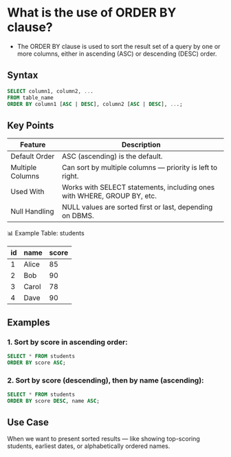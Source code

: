 # What is the use of ORDER BY clause?

- The ORDER BY clause is used to sort the result set of a query by one or more columns, either in ascending (ASC) or descending (DESC) order.

## Syntax
```sql
SELECT column1, column2, ...
FROM table_name
ORDER BY column1 [ASC | DESC], column2 [ASC | DESC], ...;
```
## Key Points

| Feature           | Description                                                             |
|-------------------|-------------------------------------------------------------------------|
| Default Order     | ASC (ascending) is the default.                                          |
| Multiple Columns  | Can sort by multiple columns — priority is left to right.               |
| Used With         | Works with SELECT statements, including ones with WHERE, GROUP BY, etc. |
| Null Handling     | NULL values are sorted first or last, depending on DBMS.                |


📊 Example Table: students

| id | name  | score |
|----|-------|-------|
| 1  | Alice | 85    |
| 2  | Bob   | 90    |
| 3  | Carol | 78    |
| 4  | Dave  | 90    |


## Examples
### 1. Sort by score in ascending order:
```sql
SELECT * FROM students
ORDER BY score ASC;
```
### 2. Sort by score (descending), then by name (ascending):
```sql
SELECT * FROM students
ORDER BY score DESC, name ASC;
```
## Use Case
When we want to present sorted results — like showing top-scoring students, earliest dates, or alphabetically ordered names.